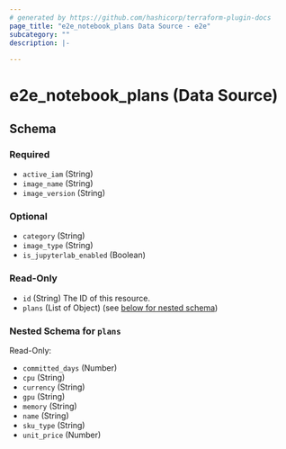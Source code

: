 ```yaml
---
# generated by https://github.com/hashicorp/terraform-plugin-docs
page_title: "e2e_notebook_plans Data Source - e2e"
subcategory: ""
description: |-
  
---
```


# e2e_notebook_plans (Data Source)





<!-- schema generated by tfplugindocs -->
## Schema

### Required

- `active_iam` (String)
- `image_name` (String)
- `image_version` (String)

### Optional

- `category` (String)
- `image_type` (String)
- `is_jupyterlab_enabled` (Boolean)

### Read-Only

- `id` (String) The ID of this resource.
- `plans` (List of Object) (see [below for nested schema](#nestedatt--plans))

<a id="nestedatt--plans"></a>
### Nested Schema for `plans`

Read-Only:

- `committed_days` (Number)
- `cpu` (String)
- `currency` (String)
- `gpu` (String)
- `memory` (String)
- `name` (String)
- `sku_type` (String)
- `unit_price` (Number)
